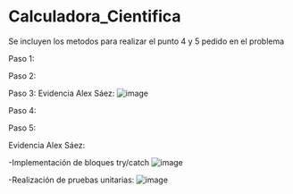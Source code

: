 # Calculadora_Cientifica

Se incluyen los metodos para realizar el punto 4 y 5 pedido en el problema

Paso 1:

Paso 2:

Paso 3: Evidencia Alex Sáez: ![image](https://github.com/Makx3/Calculadora_Cientifica/assets/135442605/72e43edb-73fb-489d-8c50-c92d61ae4d50)

Paso 4:

Paso 5:

Evidencia Alex Sáez:

-Implementación de bloques try/catch
![image](https://github.com/Makx3/Calculadora_Cientifica/assets/135442605/8cd47a56-b3ae-42a1-a86f-58fe23ca3869)

-Realización de pruebas unitarias:
![image](https://github.com/Makx3/Calculadora_Cientifica/assets/135442605/3aa5864b-b28e-442c-8bf3-358edfd8fc9d)
